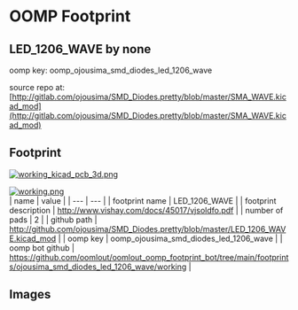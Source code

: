 # OOMP Footprint  
## LED_1206_WAVE  by none  
  
oomp key: oomp_ojousima_smd_diodes_led_1206_wave  
  
source repo at: [http://gitlab.com/ojousima/SMD_Diodes.pretty/blob/master/SMA_WAVE.kicad_mod](http://gitlab.com/ojousima/SMD_Diodes.pretty/blob/master/SMA_WAVE.kicad_mod)  
## Footprint  
  
[![working_kicad_pcb_3d.png](working_kicad_pcb_3d_600.png)](working_kicad_pcb_3d.png)  
  
[![working.png](working_600.png)](working.png)  
| name | value | 
| --- | --- | 
| footprint name | LED_1206_WAVE | 
| footprint description | http://www.vishay.com/docs/45017/vjsoldfo.pdf | 
| number of pads | 2 | 
| github path | http://github.com/ojousima/SMD_Diodes.pretty/blob/master/LED_1206_WAVE.kicad_mod | 
| oomp key | oomp_ojousima_smd_diodes_led_1206_wave | 
| oomp bot github | https://github.com/oomlout/oomlout_oomp_footprint_bot/tree/main/footprints/ojousima_smd_diodes_led_1206_wave/working | 
## Images  
